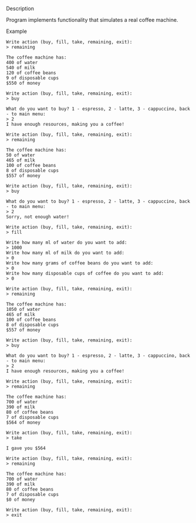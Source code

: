 Description

Program implements functionality that simulates a real coffee machine.

Example


    Write action (buy, fill, take, remaining, exit):
    > remaining
     
    The coffee machine has:
    400 of water
    540 of milk
    120 of coffee beans
    9 of disposable cups
    $550 of money
     
    Write action (buy, fill, take, remaining, exit):
    > buy
     
    What do you want to buy? 1 - espresso, 2 - latte, 3 - cappuccino, back - to main menu:
    > 2
    I have enough resources, making you a coffee!
     
    Write action (buy, fill, take, remaining, exit):
    > remaining
     
    The coffee machine has:
    50 of water
    465 of milk
    100 of coffee beans
    8 of disposable cups
    $557 of money
     
    Write action (buy, fill, take, remaining, exit):
    > buy
     
    What do you want to buy? 1 - espresso, 2 - latte, 3 - cappuccino, back - to main menu:
    > 2
    Sorry, not enough water!
     
    Write action (buy, fill, take, remaining, exit):
    > fill
     
    Write how many ml of water do you want to add:
    > 1000
    Write how many ml of milk do you want to add:
    > 0
    Write how many grams of coffee beans do you want to add:
    > 0
    Write how many disposable cups of coffee do you want to add:
    > 0
     
    Write action (buy, fill, take, remaining, exit):
    > remaining
     
    The coffee machine has:
    1050 of water
    465 of milk
    100 of coffee beans
    8 of disposable cups
    $557 of money
     
    Write action (buy, fill, take, remaining, exit):
    > buy
     
    What do you want to buy? 1 - espresso, 2 - latte, 3 - cappuccino, back - to main menu:
    > 2
    I have enough resources, making you a coffee!
     
    Write action (buy, fill, take, remaining, exit):
    > remaining
     
    The coffee machine has:
    700 of water
    390 of milk
    80 of coffee beans
    7 of disposable cups
    $564 of money
     
    Write action (buy, fill, take, remaining, exit):
    > take
     
    I gave you $564
     
    Write action (buy, fill, take, remaining, exit):
    > remaining
     
    The coffee machine has:
    700 of water
    390 of milk
    80 of coffee beans
    7 of disposable cups
    $0 of money
     
    Write action (buy, fill, take, remaining, exit):
    > exit
